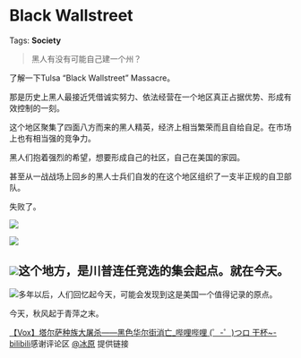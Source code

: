 # Black Wallstreet

Tags: **Society**

> 黑人有没有可能自己建一个州？



了解一下Tulsa “Black Wallstreet” Massacre。

那是历史上黑人最接近凭借诚实努力、依法经营在一个地区真正占据优势、形成有效控制的一刻。

这个地区聚集了四面八方而来的黑人精英，经济上相当繁荣而且自给自足。在市场上也有相当强的竞争力。

黑人们抱着强烈的希望，想要形成自己的社区，自己在美国的家园。

甚至从一战战场上回乡的黑人士兵们自发的在这个地区组织了一支半正规的自卫部队。

失败了。

  


![](https://pic2.zhimg.com/50/v2-227e2eb74f857dc7f5b461c8ec69ffa8_720w.jpg?source=1940ef5c)  


![](https://pic2.zhimg.com/50/v2-e5a672a3d01b431c7df33d085ca97253_720w.jpg?source=1940ef5c)  


![](https://pic1.zhimg.com/50/v2-81243092654cd4e6be9a42dea72091d6_720w.jpg?source=1940ef5c)**这个地方，是川普连任竞选的集会起点。就在今天。**
---------------------------

![](https://pica.zhimg.com/50/v2-0696d7a65c51401b89a0c0cfba634fdb_720w.jpg?source=1940ef5c)多年以后，人们回忆起今天，可能会发现到这是美国一个值得记录的原点。

今天，秋风起于青萍之末。

[【Vox】塔尔萨种族大屠杀——黑色华尔街消亡\_哔哩哔哩 (゜-゜)つロ 干杯~-bilibili](https://link.zhihu.com/?target=https%3A//m.bilibili.com/video/BV1yb411b7Ng%3Ft%3D501)感谢评论区 [@冰原](https://www.zhihu.com/people/a575e230cbbdee1b5c59342e3531834b) 提供链接



